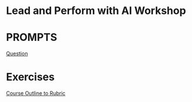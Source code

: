 # Lead and Perform with AI Workshop

# PROMPTS

[Question](Question.md)

# Exercises
[Course Outline to Rubric](CourseOutlineToRubric.md)